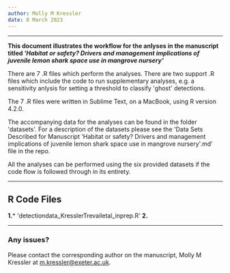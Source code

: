 ```yaml
---
author: Molly M Kressler
date: 8 March 2023 
---
```

---

**This document illustrates the workflow for the anlyses in the manuscript titled *'Habitat or safety? Drivers and management implications of juvenile lemon shark space use in mangrove nursery'*** 

There are 7 .R files which perform the analyses. There are two support .R files which include the code to run supplementary analyses, e.g. a sensitivity anlysis for setting a threshold to classify 'ghost' detections. 

The 7 .R files were written in Sublime Text, on a MacBook, using R version 4.2.0. 

The accompanying data for the analyses can be found in the folder 'datasets'. For a description of the datasets please see the 'Data Sets Described for Manuscript 'Habitat or safety? Drivers and management implications of juvenile lemon shark space use in mangrove nursery'.md' file in the repo. 

All the analyses can be performed using the six provided datasets if the code flow is followed through in its entirety. 

---

## R Code Files 

**1.*** 'detectiondata_KresslerTrevailetal_inprep.R'
**2.** 


---

### Any issues? 

Please contact the corresponding author on the manuscript, Molly M Kressler at m.kressler@exeter.ac.uk. 

